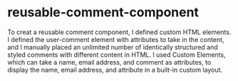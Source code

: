 # reusable-comment-component

To creat a reusable comment component, I defined custom HTML elements. I defined the user-comment element with attributes to take in the content, and I manually placed an unlimited number of identically structured and styled comments with different content in HTML. I used Custom Elements, which can take a name, email address, and comment as attributes, to display the name, email address, and attribute in a built-in custom layout.
